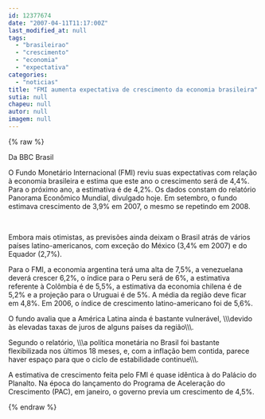```yaml
---
id: 12377674
date: "2007-04-11T11:17:00Z"
last_modified_at: null
tags:
  - "brasileirao"
  - "crescimento"
  - "economia"
  - "expectativa"
categories:
  - "noticias"
title: "FMI aumenta expectativa de crescimento da economia brasileira"
sutia: null
chapeu: null
autor: null
imagem: null
---
```

{% raw %}
<p><P>Da BBC Brasil</P></p>
<p><DIV class=storytext>O Fundo Monetário Internacional (FMI) reviu suas expectativas com relação à&nbsp;economia brasileira e estima que este ano o crescimento será de 4,4%. Para o próximo ano, a estimativa é de 4,2%. Os dados constam do relatório Panorama Econômico Mundial, divulgado hoje. Em setembro, o fundo estimava crescimento de 3,9% em 2007, o mesmo se repetindo em 2008.</DIV></p>
<p><DIV class=storytext>&nbsp;</DIV></p>
<p><DIV class=storytext>Embora mais otimistas, as previsões ainda deixam o Brasil atrás de vários países latino-americanos, com exceção do México (3,4% em 2007)&nbsp;e do Equador (2,7%). </DIV></p>
<p><P class=storytext>Para o FMI, a economia argentina terá uma alta de 7,5%, a venezuelana deverá crescer 6,2%, o índice para o Peru será de 6%, a estimativa referente à Colômbia é de 5,5%, a estimativa da economia chilena é de 5,2% e a projeção para o Uruguai é de 5%. A média da região deve ficar em&nbsp;4,8%. Em 2006, o índice de crescimento latino-americano foi de 5,6%. </P></p>
<p><P class=storytext>O fundo avalia que a América Latina ainda é bastante vulnerável, \\\devido às elevadas taxas de juros de alguns países da região\\\.</P></p>
<p><P class=storytext>Segundo o relatório, \\\a política monetária no Brasil foi bastante flexibilizada nos últimos 18 meses, e, com a inflação bem contida, parece haver espaço para que o ciclo de estabilidade continue\\\. </P></p>
<p><P class=storytext>A estimativa de crescimento feita pelo FMI&nbsp;é quase idêntica à do Palácio do Planalto.&nbsp;Na época do lançamento do&nbsp;Programa de Aceleração do Crescimento (PAC), em janeiro, o governo previa um crescimento de 4,5%.</P> </p>
{% endraw %}